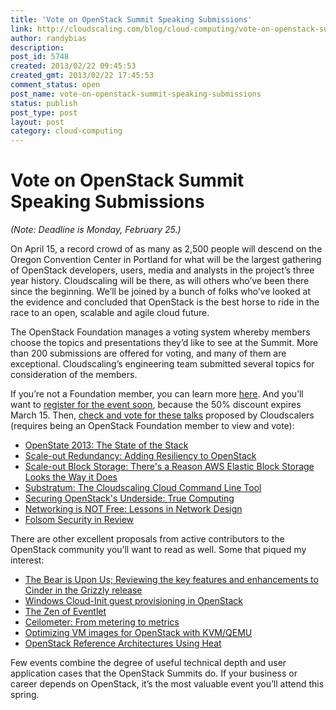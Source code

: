 ```yaml
---
title: 'Vote on OpenStack Summit Speaking Submissions'
link: http://cloudscaling.com/blog/cloud-computing/vote-on-openstack-summit-speaking-submissions/
author: randybias
description: 
post_id: 5748
created: 2013/02/22 09:45:53
created_gmt: 2013/02/22 17:45:53
comment_status: open
post_name: vote-on-openstack-summit-speaking-submissions
status: publish
post_type: post
layout: post
category: cloud-computing
---
```


# Vote on OpenStack Summit Speaking Submissions

_(Note: Deadline is Monday, February 25.)_

On April 15, a record crowd of as many as 2,500 people will descend on the Oregon Convention Center in Portland for what will be the largest gathering of OpenStack developers, users, media and analysts in the project’s three year history. Cloudscaling will be there, as will others who’ve been there since the beginning. We’ll be joined by a bunch of folks who’ve looked at the evidence and concluded that OpenStack is the best horse to ride in the race to an open, scalable and agile cloud future.  
  
The OpenStack Foundation manages a voting system whereby members choose the topics and presentations they’d like to see at the Summit. More than 200 submissions are offered for voting, and many of them are exceptional. Cloudscaling’s engineering team submitted several topics for consideration of the members.  
  
If you’re not a Foundation member, you can learn more [here](https://www.openstack.org/join). And you’ll want to [register for the event soon](https://www.openstack.org/summit/portland-2013/dates-and-location/), because the 50% discount expires March 15. Then, [check and vote for these talks](https://www.openstack.org/summit/portland-2013/vote-for-speakers/) proposed by Cloudscalers (requires being an OpenStack Foundation member to view and vote):

  * [OpenState 2013: The State of the Stack](https://www.openstack.org/summit/portland-2013/vote-for-speakers/#700)
  * [Scale-out Redundancy: Adding Resiliency to OpenStack](https://www.openstack.org/summit/portland-2013/vote-for-speakers/#701)
  * [Scale-out Block Storage: There's a Reason AWS Elastic Block Storage Looks the Way it Does ](https://www.openstack.org/summit/portland-2013/vote-for-speakers/#702)
  * [Substratum: The Cloudscaling Cloud Command Line Tool](https://www.openstack.org/summit/portland-2013/vote-for-speakers/#703)
  * [Securing OpenStack's Underside: True Computing](https://www.openstack.org/summit/portland-2013/vote-for-speakers/#704)
  * [Networking is NOT Free: Lessons in Network Design](https://www.openstack.org/summit/portland-2013/vote-for-speakers/#705)
  * [Folsom Security in Review](https://www.openstack.org/summit/portland-2013/vote-for-speakers/#613)

  
There are other excellent proposals from active contributors to the OpenStack community you’ll want to read as well. Some that piqued my interest:

  * [The Bear is Upon Us; Reviewing the key features and enhancements to Cinder in the Grizzly release](https://www.openstack.org/summit/portland-2013/vote-for-speakers/#636)
  * [Windows Cloud-Init guest provisioning in OpenStack](https://www.openstack.org/summit/portland-2013/vote-for-speakers/#429)
  * [The Zen of Eventlet](https://www.openstack.org/summit/portland-2013/vote-for-speakers/#497)
  * [Ceilometer: From metering to metrics](https://www.openstack.org/summit/portland-2013/vote-for-speakers/#479)
  * [Optimizing VM images for OpenStack with KVM/QEMU](https://www.openstack.org/summit/portland-2013/vote-for-speakers/#688)
  * [OpenStack Reference Architectures Using Heat](https://www.openstack.org/summit/portland-2013/vote-for-speakers/#681)

  
Few events combine the degree of useful technical depth and user application cases that the OpenStack Summits do. If your business or career depends on OpenStack, it’s the most valuable event you’ll attend this spring.